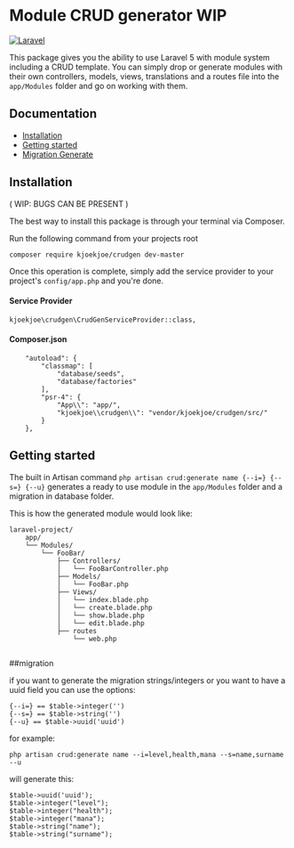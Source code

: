 # Module CRUD generator WIP
[![Laravel](https://img.shields.io/badge/laravel-5-orange.svg)](http://laravel.com)

This package gives you the ability to use Laravel 5 with module system including a CRUD template.
You can simply drop or generate modules with their own controllers, models, views, translations and a routes file into the `app/Modules` folder and go on working with them.

## Documentation

* [Installation](#installation)
* [Getting started](#getting-started)
* [Migration Generate](#migration)


<a name="installation"></a>
## Installation
( WIP: BUGS CAN BE PRESENT )

The best way to install this package is through your terminal via Composer.

Run the following command from your projects root
```
composer require kjoekjoe/crudgen dev-master
```
Once this operation is complete, simply add the service provider to your project's `config/app.php` and you're done.

#### Service Provider
```
kjoekjoe\crudgen\CrudGenServiceProvider::class,
```
#### Composer.json
```
    "autoload": {
        "classmap": [
            "database/seeds",
            "database/factories"
        ],
        "psr-4": {
            "App\\": "app/",
            "kjoekjoe\\crudgen\\": "vendor/kjoekjoe/crudgen/src/"
        }
    },
```

<a name="getting-started"></a>
## Getting started

The built in Artisan command `php artisan crud:generate name {--i=} {--s=} {--u}` generates a ready to use module in the `app/Modules` folder and a migration in database folder.


This is how the generated module would look like:
```
laravel-project/
    app/
    └── Modules/
        └── FooBar/
            ├── Controllers/
            │   └── FooBarController.php
            ├── Models/
            │   └── FooBar.php
            ├── Views/
            │   └── index.blade.php
            │   └── create.blade.php
            │   └── show.blade.php
            │   └── edit.blade.php
            ├── routes
                └── web.php
                
```

##migration

if you want to generate the migration strings/integers or you want to have a uuid field you can use the options:
```
{--i=} == $table->integer('')
{--s=} == $table->string('')
{--u} == $table->uuid('uuid')     
```
for example:
```
php artisan crud:generate name --i=level,health,mana --s=name,surname --u   
```
will generate this:
```
$table->uuid('uuid');
$table->integer("level");
$table->integer("health");
$table->integer("mana");
$table->string("name");
$table->string("surname");
```

